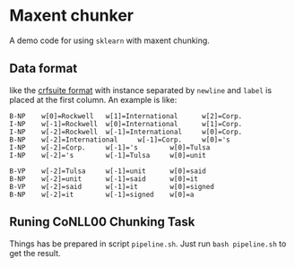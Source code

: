 Maxent chunker
==============

A demo code for using `sklearn` with maxent chunking.

## Data format

like the [crfsuite format](https://github.com/chokkan/crfsuite) with instance separated by `newline` and `label` is placed at the first column. An example is like:

```
B-NP    w[0]=Rockwell   w[1]=International      w[2]=Corp.
I-NP    w[-1]=Rockwell  w[0]=International      w[1]=Corp.
I-NP    w[-2]=Rockwell  w[-1]=International     w[0]=Corp.
B-NP    w[-2]=International     w[-1]=Corp.     w[0]='s
I-NP    w[-2]=Corp.     w[-1]='s        w[0]=Tulsa
I-NP    w[-2]='s        w[-1]=Tulsa     w[0]=unit

B-VP    w[-2]=Tulsa     w[-1]=unit      w[0]=said
B-NP    w[-2]=unit      w[-1]=said      w[0]=it
B-VP    w[-2]=said      w[-1]=it        w[0]=signed
B-NP    w[-2]=it        w[-1]=signed    w[0]=a
```

## Runing CoNLL00 Chunking Task

Things has be prepared in script `pipeline.sh`. Just run `bash pipeline.sh` to get the result.